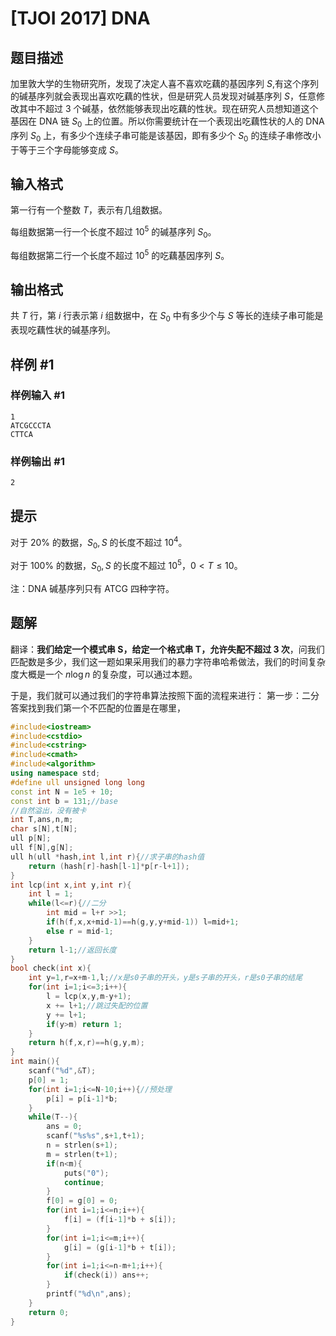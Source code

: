 # [TJOI 2017] DNA

## 题目描述

加里敦大学的生物研究所，发现了决定人喜不喜欢吃藕的基因序列 $S$,有这个序列的碱基序列就会表现出喜欢吃藕的性状，但是研究人员发现对碱基序列 $S$，任意修改其中不超过 $3$ 个碱基，依然能够表现出吃藕的性状。现在研究人员想知道这个基因在 DNA 链 $S_0$ 上的位置。所以你需要统计在一个表现出吃藕性状的人的 DNA 序列 $S_0$ 上，有多少个连续子串可能是该基因，即有多少个 $S_0$ 的连续子串修改小于等于三个字母能够变成 $S$。

## 输入格式

第一行有一个整数 $T$，表示有几组数据。

每组数据第一行一个长度不超过 $10^5$ 的碱基序列 $S_0$。

每组数据第二行一个长度不超过 $10^5$ 的吃藕基因序列 $S$。

## 输出格式

共 $T$ 行，第 $i$ 行表示第 $i$ 组数据中，在 $S_0$ 中有多少个与 $S$ 等长的连续子串可能是表现吃藕性状的碱基序列。

## 样例 #1

### 样例输入 #1

```
1
ATCGCCCTA
CTTCA
```

### 样例输出 #1

```
2
```

## 提示

对于 $20\%$ 的数据，$S_0,S$ 的长度不超过 $10^4$。

对于 $100\%$ 的数据，$S_0,S$ 的长度不超过 $10^5$，$0\lt T\leq 10$。

注：DNA 碱基序列只有 ATCG 四种字符。

## 题解
翻译：**我们给定一个模式串 S，给定一个格式串 T，允许失配不超过 3 次**，问我们匹配数是多少，我们这一题如果采用我们的暴力字符串哈希做法，我们的时间复杂度大概是一个 $n\log n$ 的复杂度，可以通过本题。

于是，我们就可以通过我们的字符串算法按照下面的流程来进行：
第一步：二分答案找到我们第一个不匹配的位置是在哪里，

```cpp
#include<iostream>
#include<cstdio>
#include<cstring>
#include<cmath>
#include<algorithm>
using namespace std;
#define ull unsigned long long 
const int N = 1e5 + 10;
const int b = 131;//base
//自然溢出，没有被卡
int T,ans,n,m;
char s[N],t[N];
ull p[N];
ull f[N],g[N];
ull h(ull *hash,int l,int r){//求子串的hash值
	return (hash[r]-hash[l-1]*p[r-l+1]);
}
int lcp(int x,int y,int r){
	int l = 1;
	while(l<=r){//二分
		int mid = l+r >>1;
		if(h(f,x,x+mid-1)==h(g,y,y+mid-1)) l=mid+1;
		else r = mid-1;
	}
	return l-1;//返回长度
}
bool check(int x){
	int y=1,r=x+m-1,l;//x是s0子串的开头，y是s子串的开头，r是s0子串的结尾
	for(int i=1;i<=3;i++){
		l = lcp(x,y,m-y+1);
		x += l+1;//跳过失配的位置
		y += l+1;
		if(y>m) return 1;
	}
	return h(f,x,r)==h(g,y,m);
}
int main(){
	scanf("%d",&T);
	p[0] = 1;
	for(int i=1;i<=N-10;i++){//预处理
		p[i] = p[i-1]*b;
	}
	while(T--){
		ans = 0;
		scanf("%s%s",s+1,t+1);
		n = strlen(s+1);
		m = strlen(t+1);
		if(n<m){
			puts("0");
			continue;
		}
		f[0] = g[0] = 0;
		for(int i=1;i<=n;i++){
			f[i] = (f[i-1]*b + s[i]);
		}
		for(int i=1;i<=m;i++){
			g[i] = (g[i-1]*b + t[i]);
		}
		for(int i=1;i<=n-m+1;i++){
			if(check(i)) ans++;
		}
		printf("%d\n",ans);
	}
	return 0;
}

```